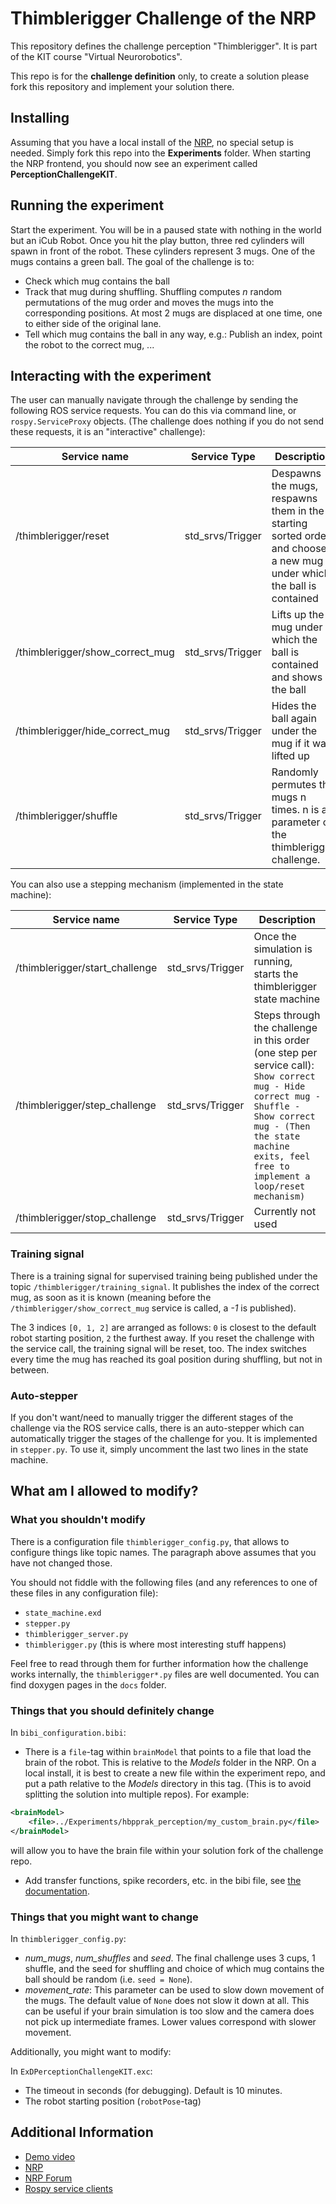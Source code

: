 # Thimblerigger Challenge of the NRP

This repository defines the challenge perception "Thimblerigger".
It is part of the KIT course "Virtual Neurorobotics".

This repo is for the **challenge definition** only, to create a solution
please fork this repository and implement your solution there.

## Installing

Assuming that you have a local install of the [NRP](https://bitbucket.org/hbpneurorobotics/neurorobotics-platform),
no special setup is needed. Simply fork this repo into the **Experiments** folder.
When starting the NRP frontend, you should now see an experiment called __PerceptionChallengeKIT__.

## Running the experiment

Start the experiment. You will be in a paused state with nothing in the world but an
iCub Robot. Once you hit the play button, three red cylinders will spawn in front of the
robot. These cylinders represent 3 mugs. One of the mugs contains a green ball.
The goal of the challenge is to:

  - Check which mug contains the ball
  - Track that mug during shuffling. Shuffling computes  *n* random permutations of the mug order and
moves the mugs into the corresponding positions.
At most 2 mugs are displaced at one time, one to either side of the original lane.
  - Tell which mug contains the ball in any way, e.g.: Publish an index, point the robot to the correct mug, ...

## Interacting with the experiment

The user can manually navigate through the challenge by sending the following ROS service requests. You can do this via command line, or
`rospy.ServiceProxy` objects. (The challenge does nothing if you do not send these requests, it is an "interactive" challenge):

| Service name | Service Type | Description |
| ------------ | ------------ | ----------- |
|/thimblerigger/reset|std_srvs/Trigger|Despawns the mugs, respawns them in the starting sorted order and chooses a new mug under which the ball is contained|
|/thimblerigger/show_correct_mug|std_srvs/Trigger|Lifts up the mug under which the ball is contained and shows the ball|
|/thimblerigger/hide_correct_mug|std_srvs/Trigger|Hides the ball again under the mug if it was lifted up|
|/thimblerigger/shuffle|std_srvs/Trigger|Randomly permutes the mugs n times. n is a parameter of the thimblerigger challenge.|

You can also use a stepping mechanism (implemented in the state machine):

| Service name | Service Type | Description |
| ------------ | ------------ | ----------- |
|/thimblerigger/start_challenge|std_srvs/Trigger|Once the simulation is running, starts the thimblerigger state machine|
|/thimblerigger/step_challenge|std_srvs/Trigger|Steps through the challenge in this order (one step per service call): `Show correct mug - Hide correct mug - Shuffle - Show correct mug - (Then the state machine exits, feel free to implement a loop/reset mechanism)`|
|/thimblerigger/stop_challenge|std_srvs/Trigger| Currently not used|

### Training signal

There is a training signal for supervised training being published under the topic `/thimblerigger/training_signal`. It publishes the index of the correct mug, as soon as it is known (meaning before the `/thimblerigger/show_correct_mug` service is called, a *-1* is published).

The 3 indices `[0, 1, 2]` are arranged as follows:
`0` is closest to the default robot starting position, `2` the furthest away.
If you reset the challenge with the service call, the training signal will be reset, too.
The index switches every time the mug has reached its goal position during shuffling, but not in between.

### Auto-stepper

If you don't want/need to manually trigger the different stages of the challenge via the ROS service calls, there is an auto-stepper which can
automatically trigger the stages of the challenge for you. It is implemented in `stepper.py`. To use it, simply uncomment the last two lines in the state machine.

## What am I allowed to modify?

### What you shouldn't modify

There is a configuration file `thimblerigger_config.py`, that allows to configure things like
topic names. The paragraph above assumes that you have not changed those.

You should not fiddle with the following files (and any references to one of these files in any configuration file):

 - `state_machine.exd`
 - `stepper.py`
 - `thimblerigger_server.py`
 - `thimblerigger.py` (this is where most interesting stuff happens)

Feel free to read through them for further information how the challenge works internally,
the `thimblerigger*.py` files are well documented. You can find doxygen pages in the `docs` folder.

### Things that you should definitely change

In `bibi_configuration.bibi`:

- There is a `file`-tag within `brainModel` that points to a file that load the
brain of the robot. This is relative to the *Models* folder in the NRP.
On a local install, it is best to create a new file within the experiment repo, and put a path relative to the *Models* directory in this tag. (This is to avoid splitting the solution into multiple repos).
For example:
```xml
<brainModel>
    <file>../Experiments/hbpprak_perception/my_custom_brain.py</file>
</brainModel>
```
will allow you to have the brain file within your solution fork of the challenge repo.

- Add transfer functions, spike recorders, etc. in the bibi file, see [the documentation](https://developer.humanbrainproject.eu/docs/projects/HBP%20Neurorobotics%20Platform/1.2/nrp/tutorials/transfer_function/bibi_config.html).

### Things that you might want to change

In `thimblerigger_config.py`:
  - *num_mugs*, *num_shuffles* and *seed*.  The final challenge uses 3 cups, 1 shuffle, and the seed for shuffling and choice of which mug contains the ball should be random (i.e. `seed = None`).
  - *movement_rate*: This parameter can be used to slow down movement of the mugs. The default value of `None` does not slow it down at all.
                     This can be useful if your brain simulation is too slow and the camera does not pick up intermediate frames.
                     Lower values correspond with slower movement.

Additionally, you might want to modify:

In `ExDPerceptionChallengeKIT.exc`:

- The timeout in seconds (for debugging). Default is 10 minutes.
- The robot starting position (`robotPose`-tag)


## Additional Information

 - [Demo video](https://youtu.be/aice0elP7eI)
 - [NRP](https://bitbucket.org/hbpneurorobotics/neurorobotics-platform)
 - [NRP Forum](https://forum.humanbrainproject.eu/)
 - [Rospy service clients](http://wiki.ros.org/ROS/Tutorials/WritingServiceClient%28python%29#rospy_tutorials.2BAC8-Tutorials.2BAC8-WritingServiceClient.Writing_the_Client_Node)
